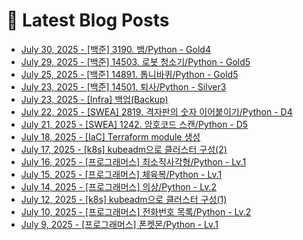 # 📕 Latest Blog Posts

<ul><li><a href='https://lucy-devblog.tistory.com/169' target='_blank'>July 30, 2025 - [백준] 3190. 뱀/Python - Gold4</a></li><li><a href='https://lucy-devblog.tistory.com/168' target='_blank'>July 29, 2025 - [백준] 14503. 로봇 청소기/Python - Gold5</a></li><li><a href='https://lucy-devblog.tistory.com/167' target='_blank'>July 25, 2025 - [백준] 14891. 톱니바퀴/Python - Gold5</a></li><li><a href='https://lucy-devblog.tistory.com/166' target='_blank'>July 23, 2025 - [백준] 14501. 퇴사/Python - Silver3</a></li><li><a href='https://lucy-devblog.tistory.com/165' target='_blank'>July 23, 2025 - [Infra] 백업(Backup)</a></li><li><a href='https://lucy-devblog.tistory.com/164' target='_blank'>July 22, 2025 - [SWEA] 2819. 격자판의 숫자 이어붙이기/Python - D4</a></li><li><a href='https://lucy-devblog.tistory.com/163' target='_blank'>July 21, 2025 - [SWEA] 1242. 암호코드 스캔/Python - D5</a></li><li><a href='https://lucy-devblog.tistory.com/162' target='_blank'>July 18, 2025 - [IaC] Terraform module 생성</a></li><li><a href='https://lucy-devblog.tistory.com/161' target='_blank'>July 17, 2025 - [k8s] kubeadm으로 클러스터 구성(2)</a></li><li><a href='https://lucy-devblog.tistory.com/160' target='_blank'>July 16, 2025 - [프로그래머스] 최소직사각형/Python - Lv.1</a></li><li><a href='https://lucy-devblog.tistory.com/159' target='_blank'>July 15, 2025 - [프로그래머스] 체육복/Python - Lv.1</a></li><li><a href='https://lucy-devblog.tistory.com/158' target='_blank'>July 14, 2025 - [프로그래머스] 의상/Python - Lv.2</a></li><li><a href='https://lucy-devblog.tistory.com/157' target='_blank'>July 12, 2025 - [k8s] kubeadm으로 클러스터 구성(1)</a></li><li><a href='https://lucy-devblog.tistory.com/156' target='_blank'>July 10, 2025 - [프로그래머스] 전화번호 목록/Python - Lv.2</a></li><li><a href='https://lucy-devblog.tistory.com/155' target='_blank'>July 9, 2025 - [프로그래머스] 폰켓몬/Python - Lv.1</a></li></ul>